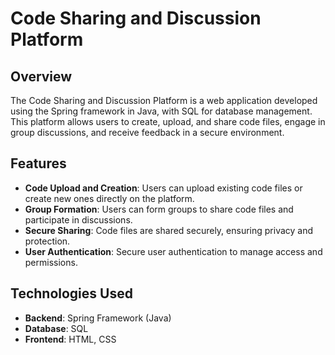 # Code Sharing and Discussion Platform

## Overview
The Code Sharing and Discussion Platform is a web application developed using the Spring framework in Java, with SQL for database management. This platform allows users to create, upload, and share code files, engage in group discussions, and receive feedback in a secure environment.

## Features
- **Code Upload and Creation**: Users can upload existing code files or create new ones directly on the platform.
- **Group Formation**: Users can form groups to share code files and participate in discussions.
- **Secure Sharing**: Code files are shared securely, ensuring privacy and protection.
- **User Authentication**: Secure user authentication to manage access and permissions.

## Technologies Used
- **Backend**: Spring Framework (Java)
- **Database**: SQL
- **Frontend**: HTML, CSS
